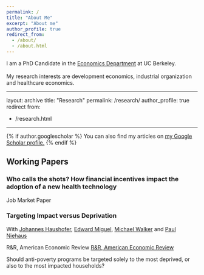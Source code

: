 ```yaml
---
permalink: /
title: "About Me"
excerpt: "About me"
author_profile: true
redirect_from: 
  - /about/
  - /about.html
---
```


I am a PhD Candidate in the [Economics Department](https://www.econ.berkeley.edu/) at UC Berkeley. 
<br clear="right"/>
<br> My research interests are development economics, industrial organization and healthcare economics. 


---
layout: archive
title: "Research"
permalink: /research/
author_profile: true
redirect from:
  - /research.html
---

{% if author.googlescholar %}
  You can also find my articles on <u><a href="{{author.googlescholar}}">my Google Scholar profile</a>.</u>
{% endif %}



## Working Papers 

### Who calls the shots? How financial incentives impact the adoption of a new health technology
Job Market Paper

### Targeting Impact versus Deprivation
With [Johannes Haushofer](https://haushofer.ne.su.se/), [Edward Miguel](https://emiguel.econ.berkeley.edu/), [Michael Walker](http://www.michaelwwalker.me/) and [Paul Niehaus](https://econweb.ucsd.edu/~pniehaus/)  

R&R, American Economic Review
[R&R, American Economic Review](https://econweb.ucsd.edu/~pniehaus/papers/targeting_impact_deprivation.pdf)

Should anti-poverty programs be targeted solely to the most deprived, or also to the most impacted households?

<!-- ## Other projects

### Increasing access to contraceptive choice through targeted incentives
With [Maria Dieci](https://mariadieci.com/) and [Paul Gertler](https://www.paulgertler.com/)  

We investigate how targeted subsidies for long-acting injectable contraception and provider incentives impact initial uptake, sustained adoption, pricing and stocking decisions for contraceptive products in local markets, sales, and user health outcomes. Following prior work on the effectiveness of subsidies to promote the adoption of new technologies and experience goods, we aim to test if subsidies lead to sustained adoption of injectable contraception as well as to study possible mechanisms for continued usage (or lack of) such as learning, price anchoring, and information effects. We propose a market-level cluster randomized controlled trial in 140 pharmacies in Kenya to answer these questions. Patient subsidies and pharmacist incentives will be cross-randomized and compared against the status quo to evaluate their effectiveness in promoting sustained adoption. 

AEA RCT Registry [9020](https://www.socialscienceregistry.org/trials/9020) -->
